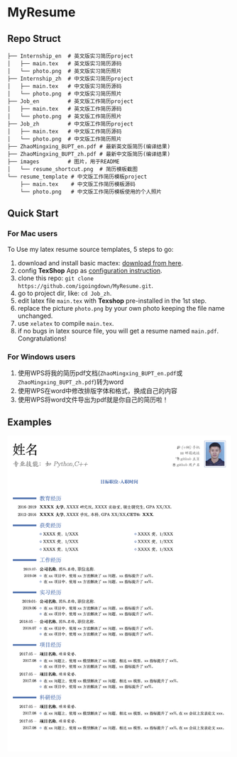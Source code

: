 #  MyResume

## Repo Struct
```shell
├── Internship_en  # 英文版实习简历project
│   ├── main.tex   # 英文版实习简历源码
│   └── photo.png  # 英文版实习简历照片
├── Internship_zh  # 中文版实习简历project
│   ├── main.tex   # 中文版实习简历源码
│   └── photo.png  # 中文版实习简历照片
├── Job_en         # 英文版工作简历project
│   ├── main.tex   # 英文版工作简历源码
│   └── photo.png  # 英文版工作简历照片
├── Job_zh         # 中文版工作简历project
│   ├── main.tex   # 中文版工作简历源码
│   └── photo.png  # 中文版工作简历照片
├── ZhaoMingxing_BUPT_en.pdf # 最新英文版简历(编译结果)
├── ZhaoMingxing_BUPT_zh.pdf # 最新中文版简历(编译结果)
├── images         # 图片，用于README
│   └── resume_shortcut.png  # 简历模板截图
└── resume_template # 中文版工作简历模板project
    ├── main.tex    # 中文版工作简历模板源码
    └── photo.png   # 中文版工作简历模板使用的个人照片
```

## Quick Start
### For Mac users
To Use my latex resume source templates, 5 steps to go:
1. download and install basic mactex: [download from here](http://www.texts.io/support/0001/). 
1. config **TexShop** App as [configuration instruction](https://www.jianshu.com/p/7bbd54a89ac2).
1. clone this repo: `git clone https://github.com/igoingdown/MyResume.git`. 
1. go to project dir, like: `cd Job_zh`. 
1. edit latex file `main.tex` with **Texshop** pre-installed in the 1st step.
1. replace the picture `photo.png` by your own photo keeping the file name unchanged.
1. use `xelatex` to compile `main.tex`.
1. if no bugs in latex source file, you will get a resume named `main.pdf`. Congratulations!


### For Windows users
1. 使用WPS将我的简历pdf文档(`ZhaoMingxing_BUPT_en.pdf`或`ZhaoMingxing_BUPT_zh.pdf`)转为word
1. 使用WPS在word中修改排版字体和格式，换成自己的内容
1. 使用WPS将word文件导出为pdf就是你自己的简历啦！

## Examples
![简历模板编译结果](images/resume_shortcut.png)
